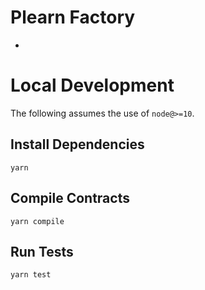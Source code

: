 # Plearn Factory

-

# Local Development

The following assumes the use of `node@>=10`.

## Install Dependencies

`yarn`

## Compile Contracts

`yarn compile`

## Run Tests

`yarn test`
